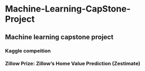 # Machine-Learning-CapStone-Project
## Machine learning capstone project 
### Kaggle compeition
### Zillow Prize: Zillow’s Home Value Prediction (Zestimate)

